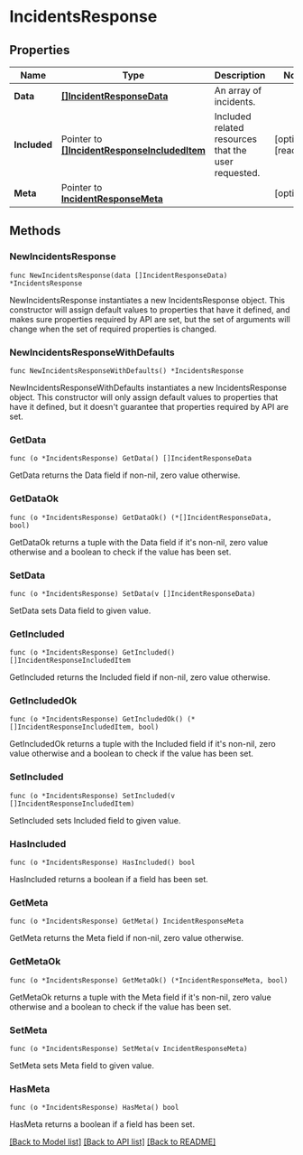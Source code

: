 # IncidentsResponse

## Properties

| Name         | Type                                                                             | Description                                         | Notes                 |
| ------------ | -------------------------------------------------------------------------------- | --------------------------------------------------- | --------------------- |
| **Data**     | [**[]IncidentResponseData**](IncidentResponseData.md)                            | An array of incidents.                              |
| **Included** | Pointer to [**[]IncidentResponseIncludedItem**](IncidentResponseIncludedItem.md) | Included related resources that the user requested. | [optional] [readonly] |
| **Meta**     | Pointer to [**IncidentResponseMeta**](IncidentResponseMeta.md)                   |                                                     | [optional]            |

## Methods

### NewIncidentsResponse

`func NewIncidentsResponse(data []IncidentResponseData) *IncidentsResponse`

NewIncidentsResponse instantiates a new IncidentsResponse object.
This constructor will assign default values to properties that have it defined,
and makes sure properties required by API are set, but the set of arguments
will change when the set of required properties is changed.

### NewIncidentsResponseWithDefaults

`func NewIncidentsResponseWithDefaults() *IncidentsResponse`

NewIncidentsResponseWithDefaults instantiates a new IncidentsResponse object.
This constructor will only assign default values to properties that have it defined,
but it doesn't guarantee that properties required by API are set.

### GetData

`func (o *IncidentsResponse) GetData() []IncidentResponseData`

GetData returns the Data field if non-nil, zero value otherwise.

### GetDataOk

`func (o *IncidentsResponse) GetDataOk() (*[]IncidentResponseData, bool)`

GetDataOk returns a tuple with the Data field if it's non-nil, zero value otherwise
and a boolean to check if the value has been set.

### SetData

`func (o *IncidentsResponse) SetData(v []IncidentResponseData)`

SetData sets Data field to given value.

### GetIncluded

`func (o *IncidentsResponse) GetIncluded() []IncidentResponseIncludedItem`

GetIncluded returns the Included field if non-nil, zero value otherwise.

### GetIncludedOk

`func (o *IncidentsResponse) GetIncludedOk() (*[]IncidentResponseIncludedItem, bool)`

GetIncludedOk returns a tuple with the Included field if it's non-nil, zero value otherwise
and a boolean to check if the value has been set.

### SetIncluded

`func (o *IncidentsResponse) SetIncluded(v []IncidentResponseIncludedItem)`

SetIncluded sets Included field to given value.

### HasIncluded

`func (o *IncidentsResponse) HasIncluded() bool`

HasIncluded returns a boolean if a field has been set.

### GetMeta

`func (o *IncidentsResponse) GetMeta() IncidentResponseMeta`

GetMeta returns the Meta field if non-nil, zero value otherwise.

### GetMetaOk

`func (o *IncidentsResponse) GetMetaOk() (*IncidentResponseMeta, bool)`

GetMetaOk returns a tuple with the Meta field if it's non-nil, zero value otherwise
and a boolean to check if the value has been set.

### SetMeta

`func (o *IncidentsResponse) SetMeta(v IncidentResponseMeta)`

SetMeta sets Meta field to given value.

### HasMeta

`func (o *IncidentsResponse) HasMeta() bool`

HasMeta returns a boolean if a field has been set.

[[Back to Model list]](../README.md#documentation-for-models) [[Back to API list]](../README.md#documentation-for-api-endpoints) [[Back to README]](../README.md)
